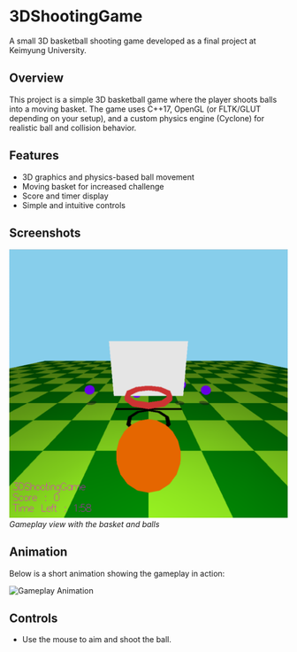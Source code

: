# 3DShootingGame

A small 3D basketball shooting game developed as a final project at Keimyung University.

## Overview

This project is a simple 3D basketball game where the player shoots balls into a moving basket. The game uses C++17, OpenGL (or FLTK/GLUT depending on your setup), and a custom physics engine (Cyclone) for realistic ball and collision behavior.

## Features

- 3D graphics and physics-based ball movement
- Moving basket for increased challenge
- Score and timer display
- Simple and intuitive controls

## Screenshots

![In-Game](assets/image.png)
*Gameplay view with the basket and balls*

## Animation

Below is a short animation showing the gameplay in action:

![Gameplay Animation](assets/animation.gif)

## Controls

- Use the mouse to aim and shoot the ball.
